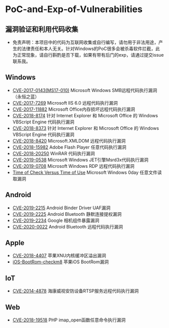 # PoC-and-Exp-of-Vulnerabilities
## 漏洞验证和利用代码收集
- 免责声明：本项目中的代码为互联网收集或自行编写，请勿用于非法用途，产生的法律责任和本人无关。针对Windows的PoC很多会被杀毒软件拦截，此为正常现象，请自行斟酌是否下载，如果有带有后门的exp，请通过提交issue联系我。
## Windows
- [CVE-2017-0143(MS17-010)](https://github.com/wrlu/vulnerabilities/tree/master/CVE-2017-0143(MS17-010)) Microsoft Windows SMB远程代码执行漏洞（永恒之蓝）
- [CVE-2017-7269](https://github.com/wrlu/vulnerabilities/tree/master/CVE-2017-7269) Microsoft IIS 6.0 远程代码执行漏洞
- [CVE-2017-11882](https://github.com/wrlu/vulnerabilities/tree/master/CVE-2017-11882) Microsoft Office内存损坏远程代码执行漏洞
- [CVE-2018-8174](https://github.com/wrlu/vulnerabilities/tree/master/CVE-2018-8174) 针对 Internet Explorer 和 Microsoft Office 的 Windows VBScript Engine 代码执行漏洞
- [CVE-2018-8373](https://github.com/wrlu/vulnerabilities/tree/master/CVE-2018-8373) 针对 Internet Explorer 和 Microsoft Office 的 Windows VBScript Engine 代码执行漏洞
- [CVE-2018-8420](https://github.com/wrlu/vulnerabilities/tree/master/CVE-2018-8420) Microsoft.XMLDOM 远程代码执行漏洞
- [CVE-2018-15982](https://github.com/wrlu/vulnerabilities/tree/master/CVE-2018-15982) Adobe Flash Player 任意代码执行漏洞
- [CVE-2018-20250](https://github.com/wrlu/vulnerabilities/tree/master/CVE-2018-20250) WinRAR 代码执行漏洞
- [CVE-2019-0538](https://github.com/wrlu/vulnerabilities/tree/master/CVE-2019-0538) Microsoft Windows JET引擎Msrd3x代码执行漏洞
- [CVE-2019-0708](https://github.com/wrlu/vulnerabilities/tree/master/CVE-2019-0708) Microsoft Windows RDP 远程代码执行漏洞
- [Time of Check Versus Time of Use](https://github.com/wrlu/vulnerabilities/tree/master/Windows-TOCTOU) Microsoft Windows 0day 任意文件读取漏洞
## Android
- [CVE-2019-2215](https://github.com/wrlu/vulnerabilities/tree/master/CVE-2019-2215) Android Binder Driver UAF漏洞
- [CVE-2019-2225](https://github.com/wrlu/vulnerabilities/tree/master/CVE-2019-2225) Android Bluetooth 静默连接提权漏洞
- [CVE-2019-2234](https://github.com/wrlu/vulnerabilities/tree/master/CVE-2019-2234) Google 相机组件暴露漏洞
- [CVE-2020-0022](https://github.com/wrlu/vulnerabilities/tree/master/CVE-2020-0022) Android Bluetooth 远程代码执行漏洞
## Apple
- [CVE-2018-4407](https://github.com/wrlu/vulnerabilities/tree/master/CVE-2018-4407) 苹果XNU内核缓冲区溢出漏洞
- [iOS-BootRom-checkm8](https://github.com/wrlu/vulnerabilities/tree/master/iOS-BootRom-checkm8) 苹果iOS BootRom漏洞
## IoT
- [CVE-2014-4878](https://github.com/wrlu/vulnerabilities/tree/master/CVE-2014-4878) 海康威视安防设备RTSP服务远程代码执行漏洞
## Web
- [CVE-2018-19518](https://github.com/wrlu/vulnerabilities/tree/master/CVE-2018-19518) PHP imap_open函数任意命令执行漏洞

